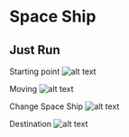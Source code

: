 # Space Ship

## Just Run
Starting point
![alt text](https://github.com/cmabdullah/SpaceShip/blob/master/Images/1.png "")

Moving
![alt text](https://github.com/cmabdullah/SpaceShip/blob/master/Images/2.png "")

Change Space Ship
![alt text](https://github.com/cmabdullah/SpaceShip/blob/master/Images/3.png "")

Destination
![alt text](https://github.com/cmabdullah/SpaceShip/blob/master/Images/4.png "")